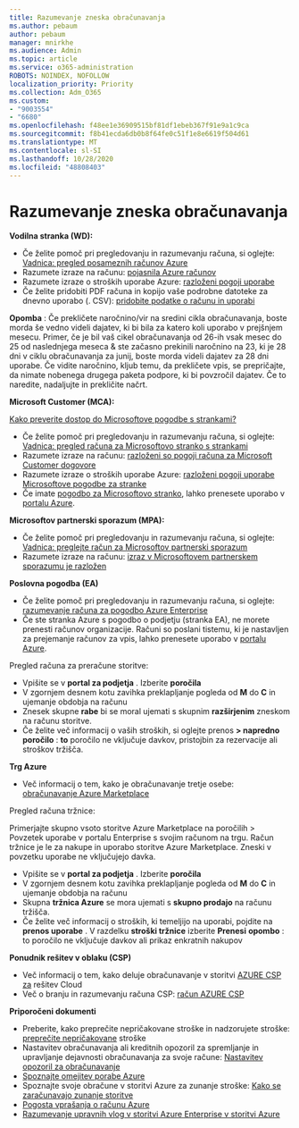 ```yaml
---
title: Razumevanje zneska obračunavanja
ms.author: pebaum
author: pebaum
manager: mnirkhe
ms.audience: Admin
ms.topic: article
ms.service: o365-administration
ROBOTS: NOINDEX, NOFOLLOW
localization_priority: Priority
ms.collection: Adm_O365
ms.custom:
- "9003554"
- "6680"
ms.openlocfilehash: f48ee1e36909515bf81df1ebeb367f91e9a1c9ca
ms.sourcegitcommit: f8b41ecda6db0b8f64fe0c51f1e8e6619f504d61
ms.translationtype: MT
ms.contentlocale: sl-SI
ms.lasthandoff: 10/28/2020
ms.locfileid: "48808403"
---
```

# <a name="understand-billing-amount"></a>Razumevanje zneska obračunavanja

**Vodilna stranka (WD):**

- Če želite pomoč pri pregledovanju in razumevanju računa, si oglejte: [Vadnica: pregled posameznih računov Azure](https://docs.microsoft.com/azure/cost-management-billing/understand/review-individual-bill?WT.mc_id=Portal-Microsoft_Azure_Support)
- Razumete izraze na računu: [pojasnila Azure računov](https://docs.microsoft.com/azure/cost-management-billing/understand/understand-invoice?WT.mc_id=Portal-Microsoft_Azure_Support)
- Razumete izraze o stroških uporabe Azure: [razloženi pogoji uporabe](https://docs.microsoft.com/azure/cost-management-billing/understand/understand-usage?WT.mc_id=Portal-Microsoft_Azure_Support)
- Če želite pridobiti PDF računa in kopijo vaše podrobne datoteke za dnevno uporabo (. CSV): [pridobite podatke o računu in uporabi](https://docs.microsoft.com/azure/billing/billing-download-azure-invoice-daily-usage-date?WT.mc_id=Portal-Microsoft_Azure_Support)

**Opomba** : Če prekličete naročnino/vir na sredini cikla obračunavanja, boste morda še vedno videli dajatev, ki bi bila za katero koli uporabo v prejšnjem mesecu. Primer, če je bil vaš cikel obračunavanja od 26-ih vsak mesec do 25 od naslednjega meseca & ste začasno prekinili naročnino na 23, ki je 28 dni v ciklu obračunavanja za junij, boste morda videli dajatev za 28 dni uporabe. Če vidite naročnino, kljub temu, da prekličete vpis, se prepričajte, da nimate nobenega drugega paketa podpore, ki bi povzročil dajatev. Če to naredite, nadaljujte in prekličite načrt.

**Microsoft Customer (MCA):**

[Kako preverite dostop do Microsoftove pogodbe s strankami?](https://docs.microsoft.com/azure/cost-management-billing/manage/download-azure-invoice-daily-usage-date?WT.mc_id=Portal-Microsoft_Azure_Support#check-access-to-a-microsoft-customer-agreement)

- Če želite pomoč pri pregledovanju in razumevanju računa, si oglejte: [Vadnica: pregled računa za Microsoftovo stranko s strankami](https://docs.microsoft.com/azure/cost-management-billing/understand/review-customer-agreement-bill?WT.mc_id=Portal-Microsoft_Azure_Support)
- Razumete izraze na računu: [razloženi so pogoji računa za Microsoft Customer dogovore](https://docs.microsoft.com/azure/cost-management-billing/understand/mca-understand-your-invoice?WT.mc_id=Portal-Microsoft_Azure_Support)
- Razumete izraze o stroških uporabe Azure: [razloženi pogoji uporabe Microsoftove pogodbe za stranke](https://docs.microsoft.com/azure/cost-management-billing/understand/mca-understand-your-usage?WT.mc_id=Portal-Microsoft_Azure_Support)
- Če imate [pogodbo za Microsoftovo stranko](https://docs.microsoft.com/azure/cost-management-billing/manage/download-azure-invoice-daily-usage-date?WT.mc_id=Portal-Microsoft_Azure_Support#check-access-to-a-microsoft-customer-agreement), lahko prenesete uporabo v [portalu Azure](https://portal.azure.com/).

**Microsoftov partnerski sporazum (MPA):**

- Če želite pomoč pri pregledovanju in razumevanju računa, si oglejte: [Vadnica: preglejte račun za Microsoftov partnerski sporazum](https://docs.microsoft.com/azure/cost-management-billing/understand/review-partner-agreement-bill?WT.mc_id=Portal-Microsoft_Azure_Support)
- Razumete izraze na računu: [izraz v Microsoftovem partnerskem sporazumu je razložen](https://docs.microsoft.com/azure/cost-management-billing/understand/mpa-invoice-terms?WT.mc_id=Portal-Microsoft_Azure_Support)

**Poslovna pogodba (EA)**

- Če želite pomoč pri pregledovanju in razumevanju računa, si oglejte: [razumevanje računa za pogodbo Azure Enterprise](https://docs.microsoft.com/azure/cost-management-billing/understand/review-enterprise-agreement-bill?WT.mc_id=Portal-Microsoft_Azure_Support)
- Če ste stranka Azure s pogodbo o podjetju (stranka EA), ne morete prenesti računov organizacije. Računi so poslani tistemu, ki je nastavljen za prejemanje računov za vpis, lahko prenesete uporabo v [portalu Azure](https://portal.azure.com/).

Pregled računa za preračune storitve:

- Vpišite se v **portal za podjetja** . Izberite **poročila**
- V zgornjem desnem kotu zavihka preklapljanje pogleda od **M** do **C** in ujemanje obdobja na računu
- Znesek skupne **rabe** bi se moral ujemati s skupnim **razširjenim** zneskom na računu storitve.
- Če želite več informacij o vaših stroških, si oglejte prenos **> napredno poročilo** : **to** poročilo ne vključuje davkov, pristojbin za rezervacije ali stroškov tržišča.

**Trg Azure**

- Več informacij o tem, kako je obračunavanje tretje osebe: [obračunavanje Azure Marketplace](https://docs.microsoft.com/azure/billing/billing-understand-your-azure-marketplace-charges?WT.mc_id=Portal-Microsoft_Azure_Support)

Pregled računa tržnice:

Primerjajte skupno vsoto storitve Azure Marketplace na poročilih > Povzetek uporabe v portalu Enterprise s svojim računom na trgu. Račun tržnice je le za nakupe in uporabo storitve Azure Marketplace. Zneski v povzetku uporabe ne vključujejo davka.

- Vpišite se v **portal za podjetja** . Izberite **poročila**
- V zgornjem desnem kotu zavihka preklapljanje pogleda od **M** do **C** in ujemanje obdobja na računu
- Skupna **tržnica Azure** se mora ujemati s **skupno prodajo** na računu tržišča.
- Če želite več informacij o stroških, ki temeljijo na uporabi, pojdite na **prenos uporabe** . V razdelku **stroški tržnice** izberite **Prenesi** **opombo** : to poročilo ne vključuje davkov ali prikaz enkratnih nakupov

**Ponudnik rešitev v oblaku (CSP)**

- Več informacij o tem, kako deluje obračunavanje v storitvi [AZURE CSP za](https://docs.microsoft.com/azure/cloud-solution-provider/billing/azure-csp-billing-overview?WT.mc_id=Portal-Microsoft_Azure_Support) rešitev Cloud
- Več o branju in razumevanju računa CSP: [račun AZURE CSP](https://docs.microsoft.com/azure/cloud-solution-provider/billing/azure-csp-invoice?WT.mc_id=Portal-Microsoft_Azure_Support)

**Priporočeni dokumenti**

- Preberite, kako preprečite nepričakovane stroške in nadzorujete stroške: [preprečite nepričakovane](https://docs.microsoft.com/azure/cost-management-billing/manage/getting-started?WT.mc_id=Portal-Microsoft_Azure_Support) stroške
- Nastavitev obračunavanja ali kreditnih opozoril za spremljanje in upravljanje dejavnosti obračunavanja za svoje račune: [Nastavitev opozoril za obračunavanje](https://docs.microsoft.com/azure/cost-management-billing/costs/cost-mgt-alerts-monitor-usage-spending?WT.mc_id=Portal-Microsoft_Azure_Support)
- [Spoznajte omejitev porabe Azure](https://docs.microsoft.com/azure/cost-management-billing/manage/spending-limit?WT.mc_id=Portal-Microsoft_Azure_Support)
- Spoznajte svoje obračune v storitvi Azure za zunanje stroške: [Kako se zaračunavajo zunanje storitve](https://docs.microsoft.com/azure/cost-management-billing/understand/understand-azure-marketplace-charges?WT.mc_id=Portal-Microsoft_Azure_Support)
- [Pogosta vprašanja o računu Azure](https://azure.microsoft.com/free/free-account-faq/)
- [Razumevanje upravnih vlog v storitvi Azure Enterprise v storitvi Azure](https://docs.microsoft.com/azure/cost-management-billing/manage/understand-ea-roles?WT.mc_id=Portal-Microsoft_Azure_Support)